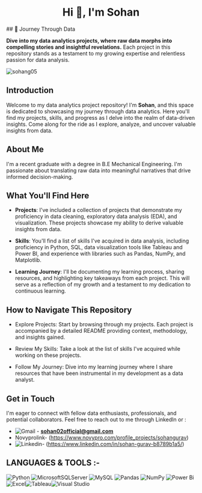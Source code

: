 <h1 align="center">Hi 👋, I'm Sohan</h1>
## 🌟 Journey Through Data

**Dive into my data analytics projects, where raw data morphs into compelling stories and insightful revelations.** Each project in this repository stands as a testament to my growing expertise and relentless passion for data analysis.

<p align="left"> <img src="https://komarev.com/ghpvc/?username=sohang05&label=Profile%20views&color=0e75b6&style=flat" alt="sohang05" /> </p>

## Introduction
Welcome to my data analytics project repository! I'm **Sohan**, and this space is dedicated to showcasing my journey through data analytics. Here you'll find my projects, skills, and progress as I delve into the realm of data-driven insights. Come along for the ride as I explore, analyze, and uncover valuable insights from data.

## About Me
I'm a recent graduate with a degree in B.E Mechanical Engineering. I'm passionate about translating raw data into meaningful narratives that drive informed decision-making.

## What You'll Find Here

* **Projects**: I've included a collection of projects that demonstrate my proficiency in data cleaning, exploratory data analysis (EDA), and visualization. These projects showcase my ability to derive valuable insights from data.

* **Skills**: You'll find a list of skills I've acquired in data analysis, including proficiency in Python, SQL, data visualization tools like Tableau and Power BI, and experience with libraries such as Pandas, NumPy, and Matplotlib.

* **Learning Journey**: I'll be documenting my learning process, sharing resources, and highlighting key takeaways from each project. This will serve as a reflection of my growth and a testament to my dedication to continuous learning.

## How to Navigate This Repository

* Explore Projects: Start by browsing through my projects. Each project is accompanied by a detailed README providing context, methodology, and insights gained.

* Review My Skills: Take a look at the list of skills I've acquired while working on these projects.

* Follow My Journey: Dive into my learning journey where I share resources that have been instrumental in my development as a data analyst.

## Get in Touch
I'm eager to connect with fellow data enthusiasts, professionals, and potential collaborators. Feel free to reach out to me through LinkedIn or :
- ![Gmail](https://img.shields.io/badge/Gmail-D14836?style=for-the-badge&logo=gmail&logoColor=white) - **sohan02official@gmail.com**
- Novyprolink- (https://www.novypro.com/profile_projects/sohangurav)
- ![Linkedin](https://img.shields.io/badge/LinkedIn-0077B5?style=for-the-badge&logo=linkedin&logoColor=white)- (https://www.linkedin.com/in/sohan-gurav-b8789b1a5/)  


## LANGUAGES & TOOLS :- 

![Python](https://img.shields.io/badge/python-3670A0?style=for-the-badge&logo=python&logoColor=ffdd54) ![MicrosoftSQLServer](https://img.shields.io/badge/Microsoft%20SQL%20Sever-CC2927?style=for-the-badge&logo=microsoft%20sql%20server&logoColor=white) ![MySQL](https://img.shields.io/badge/mysql-%2300f.svg?style=for-the-badge&logo=mysql&logoColor=white) ![Pandas](https://img.shields.io/badge/pandas-%23150458.svg?style=for-the-badge&logo=pandas&logoColor=white) ![NumPy](https://img.shields.io/badge/numpy-%23013243.svg?style=for-the-badge&logo=numpy&logoColor=white) ![Power Bi](https://img.shields.io/badge/Power%20BI-F2C811.svg?style=for-the-badge&logo=Power-BI&logoColor=black) ![Excel](https://img.shields.io/badge/Microsoft%20Excel-217346.svg?style=for-the-badge&logo=Microsoft-Excel&logoColor=white)![Tableau](https://img.shields.io/badge/Tableau-E97627?style=for-the-badge&logo=Tableau&logoColor=white)![Visual Studio](https://img.shields.io/badge/Visual_Studio_Code-0078D4?style=for-the-badge&logo=visual%20studio%20code&logoColor=white)



























